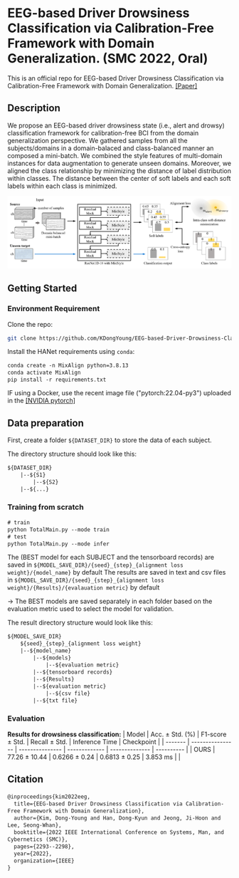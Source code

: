 # EEG-based Driver Drowsiness Classification via Calibration-Free Framework with Domain Generalization. (SMC 2022, Oral)

This is an official repo for EEG-based Driver Drowsiness Classification via Calibration-Free Framework with Domain Generalization. [\[Paper\]](https://ieeexplore.ieee.org/abstract/document/9945216)

## Description

We propose an EEG-based driver drowsiness state (i.e., alert and drowsy) classification framework for calibration-free BCI from the domain generalization perspective. We gathered samples from  all the subjects/domains in a domain-balaced and class-balanced manner an composed a mini-batch. We combined the style features of multi-domain instances for data augmentation to generate unseen domains. Moreover, we aligned the class relationship by minimizing the distance of label distribution within classes. The distance between the center of soft labels and each soft labels within each class is minimized.

![](docs/overview.png)

## Getting Started

### Environment Requirement

Clone the repo:

```bash
git clone https://github.com/KDongYoung/EEG-based-Driver-Drowsiness-Classification-with-Domain-Generalization.git
```

Install the HANet requirements using `conda`:

```terminal
conda create -n MixAlign python=3.8.13
conda activate MixAlign
pip install -r requirements.txt
```

IF using a Docker, use the recent image file ("pytorch:22.04-py3") uploaded in the [\[NVIDIA pytorch\]](https://catalog.ngc.nvidia.com/orgs/nvidia/containers/pytorch)


## Data preparation

First, create a folder `${DATASET_DIR}` to store the data of each subject.

The directory structure should look like this:

```
${DATASET_DIR}
	|--${S1}
        |--${S2}
	|--${...}
```

### Training from scratch

```shell script
# train
python TotalMain.py --mode train
# test
python TotalMain.py --mode infer
```

The (BEST model for each SUBJECT and the tensorboard records) are saved in `${MODEL_SAVE_DIR}/{seed}_{step}_{alignment loss weight}/{model_name}` by default
The results are saved in text and csv files in `${MODEL_SAVE_DIR}/{seed}_{step}_{alignment loss weight}/{Results}/{evalauation metric}` by default

-> The BEST models are saved separately in each folder based on the evaluation metric used to select the model for validation.

The result directory structure would look like this:

```
${MODEL_SAVE_DIR}
    ${seed}_{step}_{alignment loss weight}
	|--${model_name}
	    |--${models}
	    	|--${evaluation metric}
	    |--${tensorboard records}
        |--${Results}
	    |--${evaluation metric}
	    	|--${csv file}
		|--${txt file}
```

### Evaluation

**Results for drowsiness classification:**
| Model   | Acc. ± Std. (%)  | F1-score ± Std. | Recall ± Std. | Inference Time | Checkpoint |
| ------- | ---------------- | --------------- | ------------- | -------------- | ---------- |
| OURS    | 77.26 ± 10.44    | 0.6266 ± 0.24   | 0.6813 ± 0.25 | 3.853 ms       |  |


## Citation

```
@inproceedings{kim2022eeg,
  title={EEG-based Driver Drowsiness Classification via Calibration-Free Framework with Domain Generalization},
  author={Kim, Dong-Young and Han, Dong-Kyun and Jeong, Ji-Hoon and Lee, Seong-Whan},
  booktitle={2022 IEEE International Conference on Systems, Man, and Cybernetics (SMC)},
  pages={2293--2298},
  year={2022},
  organization={IEEE}
}
```
